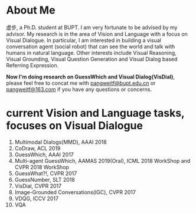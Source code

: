 

# About Me
虚步, a Ph.D. student at BUPT. I am very fortunate to be advised by my advisor. My research is in the area of Vision and Language with a focus on Visual Dialogue. In particular, I am interested in building a visual conversation agent (social robot) that can see the world and talk with humans in natural language. Other interests include Visual Reasoning, Visual Grounding, Visual Question Generation and Visual Dialog based Referring Expression.

<b>Now I'm doing research on GuessWhich and Visual Dialog(VisDial)</b>, please feel free to concat me with pangweitf@bupt.edu.cn or pangweitf@163.com if you have any questions or concerns.

# current Vision and Language tasks, focuses on Visual Dialogue
1. Multimodal Dialogs(MMD), AAAI 2018<br>
2. CoDraw, ACL 2019<br>
2. GuessWhich, AAAI 2017<br>
2. Multi-agent GuessWhich, AAMAS 2019(Oral), ICML 2018 WorkShop and CVPR 2018 WorkShop<br>
3. GuessWhat?!, CVPR 2017<br>
4. GuessNumber, SLT 2018<br>
5. VisDial, CVPR 2017<br>
6. Image-Grounded Conversations(IGC), CVPR 2017<br>
7. VDQG, ICCV 2017<br>
10. VQA<br>
